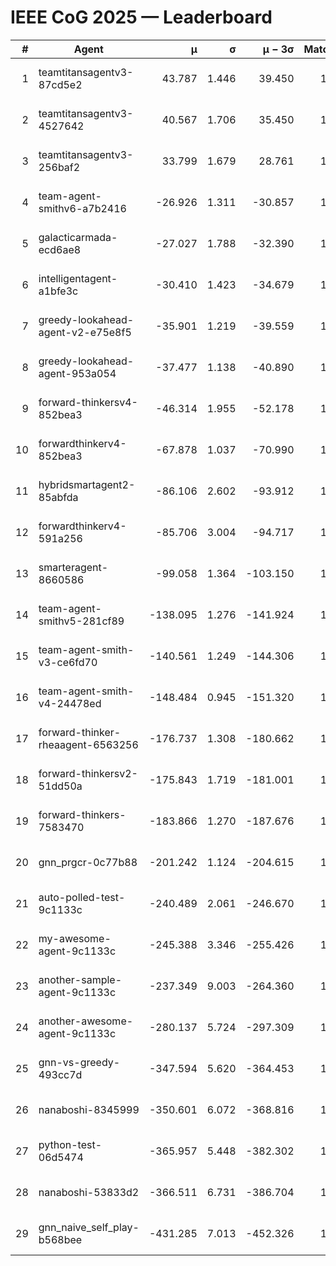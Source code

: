 # IEEE CoG 2025 — Leaderboard

| # | Agent | μ | σ | μ − 3σ | Matches | Updated |
|---:|---|---:|---:|---:|---:|---|
| 1 | teamtitansagentv3-87cd5e2 | 43.787 | 1.446 | 39.450 | 1592 | 2025-08-18 00:29 |
| 2 | teamtitansagentv3-4527642 | 40.567 | 1.706 | 35.450 | 1740 | 2025-08-18 00:29 |
| 3 | teamtitansagentv3-256baf2 | 33.799 | 1.679 | 28.761 | 1712 | 2025-08-18 00:29 |
| 4 | team-agent-smithv6-a7b2416 | -26.926 | 1.311 | -30.857 | 1480 | 2025-08-18 00:29 |
| 5 | galacticarmada-ecd6ae8 | -27.027 | 1.788 | -32.390 | 1860 | 2025-08-18 00:29 |
| 6 | intelligentagent-a1bfe3c | -30.410 | 1.423 | -34.679 | 1290 | 2025-08-18 00:29 |
| 7 | greedy-lookahead-agent-v2-e75e8f5 | -35.901 | 1.219 | -39.559 | 1880 | 2025-08-18 00:29 |
| 8 | greedy-lookahead-agent-953a054 | -37.477 | 1.138 | -40.890 | 1640 | 2025-08-18 00:29 |
| 9 | forward-thinkersv4-852bea3 | -46.314 | 1.955 | -52.178 | 1204 | 2025-08-18 00:29 |
| 10 | forwardthinkerv4-852bea3 | -67.878 | 1.037 | -70.990 | 1195 | 2025-08-18 00:29 |
| 11 | hybridsmartagent2-85abfda | -86.106 | 2.602 | -93.912 | 1588 | 2025-08-18 00:29 |
| 12 | forwardthinkerv4-591a256 | -85.706 | 3.004 | -94.717 | 1530 | 2025-08-18 00:29 |
| 13 | smarteragent-8660586 | -99.058 | 1.364 | -103.150 | 1387 | 2025-08-18 00:29 |
| 14 | team-agent-smithv5-281cf89 | -138.095 | 1.276 | -141.924 | 1760 | 2025-08-18 00:29 |
| 15 | team-agent-smith-v3-ce6fd70 | -140.561 | 1.249 | -144.306 | 1760 | 2025-08-18 00:29 |
| 16 | team-agent-smith-v4-24478ed | -148.484 | 0.945 | -151.320 | 1640 | 2025-08-18 00:29 |
| 17 | forward-thinker-rheaagent-6563256 | -176.737 | 1.308 | -180.662 | 1636 | 2025-08-18 00:29 |
| 18 | forward-thinkersv2-51dd50a | -175.843 | 1.719 | -181.001 | 1456 | 2025-08-18 00:29 |
| 19 | forward-thinkers-7583470 | -183.866 | 1.270 | -187.676 | 1300 | 2025-08-18 00:29 |
| 20 | gnn_prgcr-0c77b88 | -201.242 | 1.124 | -204.615 | 1480 | 2025-08-18 00:29 |
| 21 | auto-polled-test-9c1133c | -240.489 | 2.061 | -246.670 | 1340 | 2025-08-18 00:29 |
| 22 | my-awesome-agent-9c1133c | -245.388 | 3.346 | -255.426 | 1980 | 2025-08-18 00:29 |
| 23 | another-sample-agent-9c1133c | -237.349 | 9.003 | -264.360 | 1540 | 2025-08-18 00:29 |
| 24 | another-awesome-agent-9c1133c | -280.137 | 5.724 | -297.309 | 1560 | 2025-08-18 00:29 |
| 25 | gnn-vs-greedy-493cc7d | -347.594 | 5.620 | -364.453 | 1440 | 2025-08-18 00:29 |
| 26 | nanaboshi-8345999 | -350.601 | 6.072 | -368.816 | 1560 | 2025-08-18 00:29 |
| 27 | python-test-06d5474 | -365.957 | 5.448 | -382.302 | 1300 | 2025-08-18 00:29 |
| 28 | nanaboshi-53833d2 | -366.511 | 6.731 | -386.704 | 1380 | 2025-08-18 00:29 |
| 29 | gnn_naive_self_play-b568bee | -431.285 | 7.013 | -452.326 | 1460 | 2025-08-18 00:29 |
